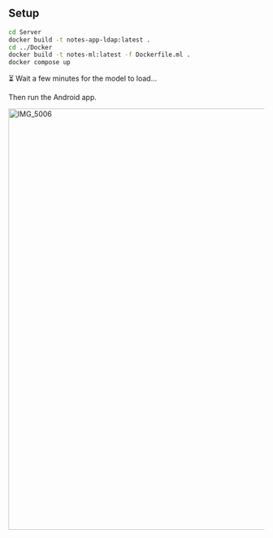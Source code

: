 
## Setup

```bash
cd Server
docker build -t notes-app-ldap:latest .
cd ../Docker
docker build -t notes-ml:latest -f Dockerfile.ml .
docker compose up
```

⏳ Wait a few minutes for the model to load...

Then run the Android app.


<img width="828" height="828" alt="IMG_5006" src="https://github.com/user-attachments/assets/b46f035a-8ba3-4cb5-bde6-4c5e4702da0b" />

